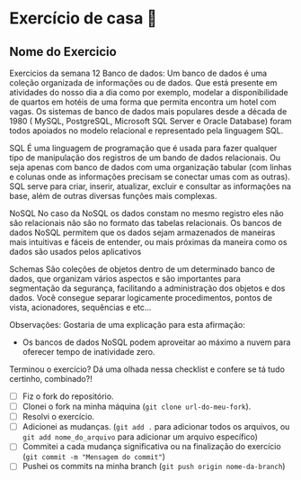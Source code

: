 # Exercício de casa 🏫  

## Nome do Exercicio

Exercicios da semana 12
Banco de dados: 
Um banco de dados é uma coleção organizada de informações ou de dados. Que está presente em atividades do nosso dia a dia como por exemplo, modelar a disponibilidade de quartos em hotéis de uma forma que permita encontra um hotel com vagas.
Os sistemas de banco de dados mais populares desde a década de 1980 ( MySQL, PostgreSQL, Microsoft SQL Server e Oracle Database) foram todos apoiados no modelo relacional e representado pela linguagem SQL.

SQL
É uma linguagem de programação que é usada para fazer qualquer tipo de manipulação dos registros de um bando de dados relacionais. Ou seja apenas com banco de dados com uma organização tabular (com linhas e colunas onde as informações  precisam se conectar umas com as outras). SQL serve para criar, inserir, atualizar, excluir e consultar as informações na base, além de outras diversas funções mais complexas.

NoSQL
No caso da NoSQL os dados constam no mesmo registro eles não são relacionais  não são no formato das tabelas relacionais.
Os bancos de dados NoSQL permitem que os dados sejam armazenados de maneiras mais intuitivas e fáceis de entender, ou mais próximas da maneira como os dados são usados pelos aplicativos

Schemas
São coleções de objetos dentro de um determinado banco de dados, que organizam vários aspectos e são importantes para segmentação da segurança, facilitando a administração dos objetos e dos dados.
Você consegue separar logicamente procedimentos, pontos de vista, acionadores, sequências e etc...


Observações: 
Gostaria de uma explicação para esta afirmação: 
- Os bancos de dados NoSQL podem aproveitar ao máximo a nuvem para oferecer tempo de inatividade zero.




Terminou o exercício? Dá uma olhada nessa checklist e confere se tá tudo certinho, combinado?!

- [ ] Fiz o fork do repositório.
- [ ] Clonei o fork na minha máquina (`git clone url-do-meu-fork`).
- [ ] Resolvi o exercício.
- [ ] Adicionei as mudanças. (`git add .` para adicionar todos os arquivos, ou `git add nome_do_arquivo` para adicionar um arquivo específico)
- [ ] Commitei a cada mudança significativa ou na finalização do exercício (`git commit -m "Mensagem do commit"`)
- [ ] Pushei os commits na minha branch (`git push origin nome-da-branch`)
